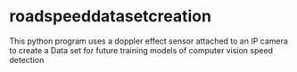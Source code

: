 # roadspeeddatasetcreation
This python program uses a doppler effect sensor attached to an IP camera to create a Data set for future training models of computer vision speed detection
